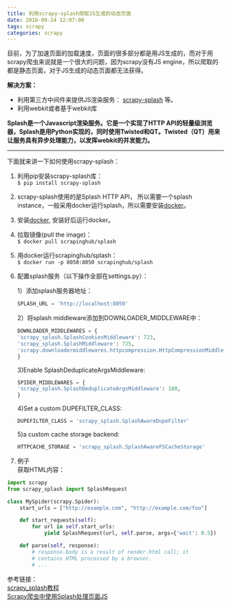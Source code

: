 ```yaml
---
title: 利用scrapy-splash爬取JS生成的动态页面
date: 2016-09-24 12:07:00
tags: scrapy
categories: scrapy
---
```


目前，为了加速页面的加载速度，页面的很多部分都是用JS生成的，而对于用scrapy爬虫来说就是一个很大的问题，因为scrapy没有JS engine，所以爬取的都是静态页面，对于JS生成的动态页面都无法获得。  

**解决方案：**  

* 利用第三方中间件来提供JS渲染服务： [scrapy-splash](https://github.com/scrapy-plugins/scrapy-splash) 等。
* 利用webkit或者基于webkit库

 

**Splash是一个Javascript渲染服务。它是一个实现了HTTP API的轻量级浏览器，Splash是用Python实现的，同时使用Twisted和QT。Twisted（QT）用来让服务具有异步处理能力，以发挥webkit的并发能力。**  

--------------

下面就来讲一下如何使用scrapy-splash：  

1. 利用pip安装scrapy-splash库：  
    `$ pip install scrapy-splash`
2. scrapy-splash使用的是Splash HTTP API， 所以需要一个splash instance，一般采用docker运行splash，所以需要安装[docker](http://splash.readthedocs.io/en/latest/install.html)。  
3. 安装[docker](https://www.docker.com/), 安装好后运行docker。
4. 拉取镜像(pull the image)：  
`$ docker pull scrapinghub/splash`
5. 用docker运行scrapinghub/splash：  
`$ docker run -p 8050:8050 scrapinghub/splash`
6. 配置splash服务（以下操作全部在settings.py）：  

	1）添加splash服务器地址： 
	
	```python
	SPLASH_URL = 'http://localhost:8050'  
	```
	2）将splash middleware添加到DOWNLOADER_MIDDLEWARE中：  
	
	```python
	DOWNLOADER_MIDDLEWARES = {
    'scrapy_splash.SplashCookiesMiddleware': 723,
    'scrapy_splash.SplashMiddleware': 725,
    'scrapy.downloadermiddlewares.httpcompression.HttpCompressionMiddleware': 810,
	}
	```
	3)Enable SplashDeduplicateArgsMiddleware:  
	
	```python
	SPIDER_MIDDLEWARES = {
    'scrapy_splash.SplashDeduplicateArgsMiddleware': 100,
	}
	```
	4)Set a custom DUPEFILTER_CLASS:  
	
	```python
	DUPEFILTER_CLASS = 'scrapy_splash.SplashAwareDupeFilter'
	```
	5)a custom cache storage backend:  
	
	```python
	HTTPCACHE_STORAGE = 'scrapy_splash.SplashAwareFSCacheStorage'
	```
	
	
7. 例子  
获取HTML内容：  

```Python
import scrapy
from scrapy_splash import SplashRequest

class MySpider(scrapy.Spider):
    start_urls = ["http://example.com", "http://example.com/foo"]

    def start_requests(self):
        for url in self.start_urls:
            yield SplashRequest(url, self.parse, args={'wait': 0.5})

    def parse(self, response):
        # response.body is a result of render.html call; it
        # contains HTML processed by a browser.
        # ...        
```

参考链接：  
[scrapy_splash教程](https://github.com/scrapy-plugins/scrapy-splash)  
[Scrapy爬虫中使用Splash处理页面JS](http://ae.yyuap.com/pages/viewpage.action?pageId=919763)
